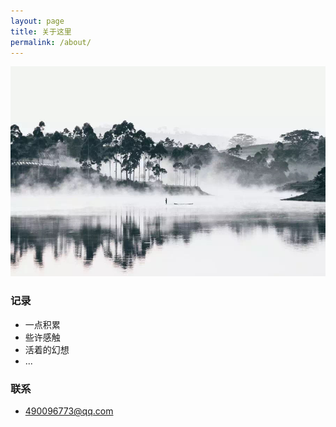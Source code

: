 ```yaml
---
layout: page
title: 关于这里
permalink: /about/
---
```


![alt text](/public/img/about.png)

### 记录
- 一点积累
- 些许感触
- 活着的幻想
- ...

### 联系
- 490096773@qq.com

